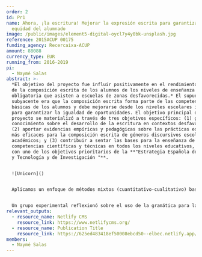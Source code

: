 ```yaml
---
order: 2
id: Pr1
name: Ahora, ¡la escritura! Mejorar la expresión escrita para garantizar la
  equidad del alumnado
image: /public/images/element5-digital-oycl7y4y0bk-unsplash.jpg
reference: 2015ACUP 00175
funding_agency: Recercaixa-ACUP
amount: 88088
currency_type: EUR
running_from: 2016-2019
pi:
  - Naymé Salas
abstract: >-
  *El objetivo del proyecto fue influir positivamente en el rendimiento actual
  de la composición escrita de los alumnos de los niveles de enseñanza
  obligatoria que asisten a escuelas de zonas desfavorecidas.* El supuesto
  subyacente era que la composición escrita forma parte de las competencias
  básicas de los alumnos y debe mejorarse desde los niveles escolares iniciales
  para garantizar la igualdad de oportunidades. El objetivo principal del
  proyecto se materializó a través de tres objetivos específicos: (1) generar
  conocimiento sobre el desarrollo de la escritura en contextos desfavorecidos;
  (2) aportar evidencias empíricas y pedagógicas sobre las prácticas educativas
  más eficaces para la composición escrita de géneros discursivos escolares y
  académicos; y (3) contribuir a sentar las bases para la enseñanza de las
  competencias científicas y técnicas en todos los niveles educativos, en línea
  con uno de los objetivos prioritarios de la **"Estrategia Española de Ciencia
  y Tecnología y de Investigación "**. 


  ![Unicorn]()


  Aplicamos un enfoque de métodos mixtos (cuantitativo-cualitativo) basado en una serie de estudios de intervención que se llevaron a cabo en todos los niveles de la enseñanza obligatoria, que se complementó con observaciones sistemáticas y entrevistas en profundidad a una submuestra. Dos grupos experimentales y un grupo de control recibieron las intervenciones, que consistieron en puntos de prueba previos y posteriores y de mantenimiento.


  Un grupo experimental reflexionó sobre el uso de la gramática para la escritura, mientras que al otro grupo se le enseñaron estrategias de autorregulación para la composición escrita. A todos los grupos se les enseñó a escribir géneros discursivos típicos del ámbito escolar y académico. Los profesores participantes recibieron formación específica para llevar a cabo las intervenciones. Los resultados de este proyecto se han difundido en varias conferencias nacionales e internacionales y en revistas especializadas.
relevant_outputs:
  - resource_name: Netlify CMS
    resource_link: https://www.netlifycms.org/
  - resource_name: Publication Title
    resource_link: https://625ed483418ef50008ebcd50--elbec.netlify.app/ca/publications/title
members:
  - Naymé Salas
---
```


